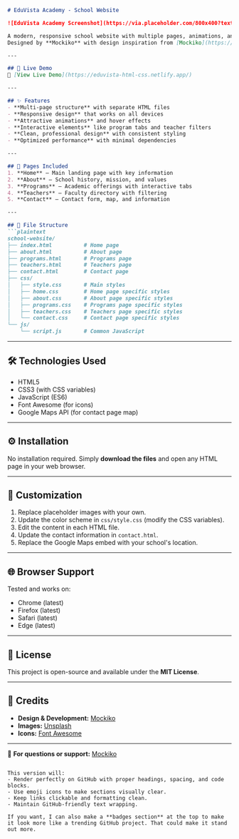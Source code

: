 

````markdown
# EduVista Academy - School Website

![EduVista Academy Screenshot](https://via.placeholder.com/800x400?text=EduVista+Academy+Screenshot)

A modern, responsive school website with multiple pages, animations, and interactive elements.  
Designed by **Mockiko** with design inspiration from [Mockiko](https://mockiko.com).

---

## 🚀 Live Demo
🔗 [View Live Demo](https://eduvista-html-css.netlify.app/)

---

## ✨ Features
- **Multi-page structure** with separate HTML files
- **Responsive design** that works on all devices
- **Attractive animations** and hover effects
- **Interactive elements** like program tabs and teacher filters
- **Clean, professional design** with consistent styling
- **Optimized performance** with minimal dependencies

---

## 📄 Pages Included
1. **Home** – Main landing page with key information  
2. **About** – School history, mission, and values  
3. **Programs** – Academic offerings with interactive tabs  
4. **Teachers** – Faculty directory with filtering  
5. **Contact** – Contact form, map, and information  

---

## 📂 File Structure
```plaintext
school-website/
├── index.html          # Home page
├── about.html          # About page
├── programs.html       # Programs page
├── teachers.html       # Teachers page
├── contact.html        # Contact page
├── css/
│   ├── style.css       # Main styles
│   ├── home.css        # Home page specific styles
│   ├── about.css       # About page specific styles
│   ├── programs.css    # Programs page specific styles
│   ├── teachers.css    # Teachers page specific styles
│   └── contact.css     # Contact page specific styles
└── js/
    └── script.js       # Common JavaScript
````

---

## 🛠 Technologies Used

* HTML5
* CSS3 (with CSS variables)
* JavaScript (ES6)
* Font Awesome (for icons)
* Google Maps API (for contact page map)

---

## ⚙️ Installation

No installation required.
Simply **download the files** and open any HTML page in your web browser.

---

## 🎨 Customization

1. Replace placeholder images with your own.
2. Update the color scheme in `css/style.css` (modify the CSS variables).
3. Edit the content in each HTML file.
4. Update the contact information in `contact.html`.
5. Replace the Google Maps embed with your school's location.

---

## 🌐 Browser Support

Tested and works on:

* Chrome (latest)
* Firefox (latest)
* Safari (latest)
* Edge (latest)

---

## 📜 License

This project is open-source and available under the **MIT License**.

---

## 🙌 Credits

* **Design & Development:** [Mockiko](https://mockiko.com)
* **Images:** [Unsplash](https://unsplash.com)
* **Icons:** [Font Awesome](https://fontawesome.com)

---

📩 **For questions or support:** [Mockiko](https://mockiko.com)

```

This version will:
- Render perfectly on GitHub with proper headings, spacing, and code blocks.
- Use emoji icons to make sections visually clear.
- Keep links clickable and formatting clean.
- Maintain GitHub-friendly text wrapping.

If you want, I can also make a **badges section** at the top to make it look more like a trending GitHub project. That could make it stand out more.
```
